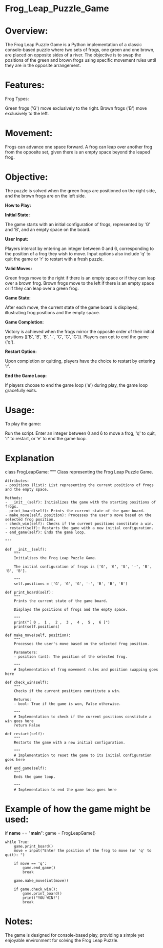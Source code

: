 # Frog_Leap_Puzzle_Game

# Overview:
The Frog Leap Puzzle Game is a Python implementation of a classic console-based puzzle where two sets of frogs, one green and one brown, are placed on opposite sides of a river. The objective is to swap the positions of the green and brown frogs using specific movement rules until they are in the opposite arrangement.

# Features:
Frog Types:

Green frogs ('G') move exclusively to the right.
Brown frogs ('B') move exclusively to the left.

# Movement:

Frogs can advance one space forward.
A frog can leap over another frog from the opposite set, given there is an empty space beyond the leaped frog.

# Objective:

The puzzle is solved when the green frogs are positioned on the right side, and the brown frogs are on the left side.

**How to Play:**

**Initial State:**

The game starts with an initial configuration of frogs, represented by 'G' and 'B', and an empty space on the board.

**User Input:**

Players interact by entering an integer between 0 and 6, corresponding to the position of a frog they wish to move.
Input options also include 'q' to quit the game or 'r' to restart with a fresh puzzle.

**Valid Moves:**

Green frogs move to the right if there is an empty space or if they can leap over a brown frog.
Brown frogs move to the left if there is an empty space or if they can leap over a green frog.

**Game State:**

After each move, the current state of the game board is displayed, illustrating frog positions and the empty space.

**Game Completion:**

Victory is achieved when the frogs mirror the opposite order of their initial positions (['B', 'B', 'B', '-', 'G', 'G', 'G']).
Players can opt to end the game ('q').

**Restart Option:**

Upon completion or quitting, players have the choice to restart by entering 'r'.

**End the Game Loop:**

If players choose to end the game loop ('e') during play, the game loop gracefully exits.

# Usage:

To play the game:

Run the script.
Enter an integer between 0 and 6 to move a frog, 'q' to quit, 'r' to restart, or 'e' to end the game loop.

# Explanation

class FrogLeapGame:
    """
    Class representing the Frog Leap Puzzle Game.

    Attributes:
    - positions (list): List representing the current positions of frogs and the empty space.

    Methods:
    - __init__(self): Initializes the game with the starting positions of frogs.
    - print_board(self): Prints the current state of the game board.
    - make_move(self, position): Processes the user's move based on the selected frog position.
    - check_win(self): Checks if the current positions constitute a win.
    - restart(self): Restarts the game with a new initial configuration.
    - end_game(self): Ends the game loop.

    """

    def __init__(self):
        """
        Initializes the Frog Leap Puzzle Game.

        The initial configuration of frogs is ['G', 'G', 'G', '-', 'B', 'B', 'B'].

        """
        self.positions = ['G', 'G', 'G', '-', 'B', 'B', 'B']

    def print_board(self):
        """
        Prints the current state of the game board.

        Displays the positions of frogs and the empty space.

        """
        print("[ 0 ,  1 ,  2 ,  3 ,  4 ,  5 ,  6 ]")
        print(self.positions)

    def make_move(self, position):
        """
        Processes the user's move based on the selected frog position.

        Parameters:
        - position (int): The position of the selected frog.

        """
        # Implementation of frog movement rules and position swapping goes here

    def check_win(self):
        """
        Checks if the current positions constitute a win.

        Returns:
        - bool: True if the game is won, False otherwise.

        """
        # Implementation to check if the current positions constitute a win goes here
        return False

    def restart(self):
        """
        Restarts the game with a new initial configuration.

        """
        # Implementation to reset the game to its initial configuration goes here

    def end_game(self):
        """
        Ends the game loop.

        """
        # Implementation to end the game loop goes here


# Example of how the game might be used:
if __name__ == "__main__":
    game = FrogLeapGame()

    while True:
        game.print_board()
        move = input("Enter the position of the frog to move (or 'q' to quit): ")

        if move == 'q':
            game.end_game()
            break

        game.make_move(int(move))

        if game.check_win():
            game.print_board()
            print("YOU WIN!")
            break

# Notes:
The game is designed for console-based play, providing a simple yet enjoyable environment for solving the Frog Leap Puzzle.
